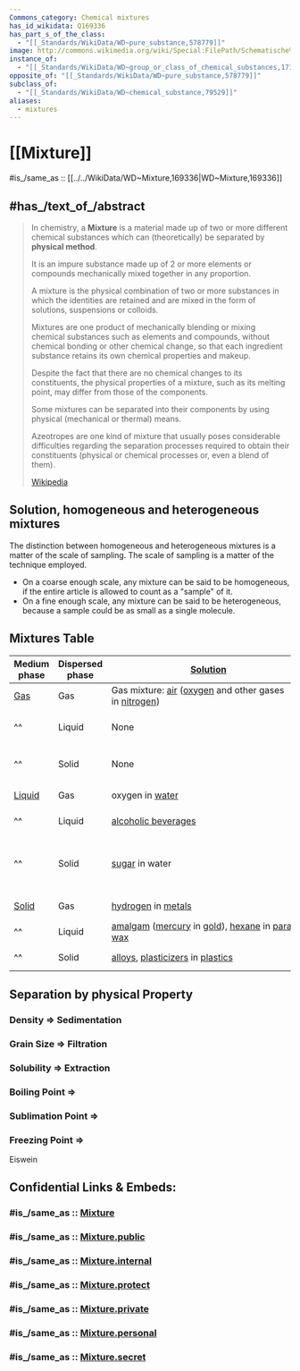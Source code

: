 ```yaml
---
Commons_category: Chemical mixtures
has_id_wikidata: Q169336
has_part_s_of_the_class:
  - "[[_Standards/WikiData/WD~pure_substance,578779]]"
image: http://commons.wikimedia.org/wiki/Special:FilePath/Schematische%20Einteilung%20der%20Stoffe.svg
instance_of:
  - "[[_Standards/WikiData/WD~group_or_class_of_chemical_substances,17339814]]"
opposite_of: "[[_Standards/WikiData/WD~pure_substance,578779]]"
subclass_of:
  - "[[_Standards/WikiData/WD~chemical_substance,79529]]"
aliases:
  - mixtures
---
```


# [[Mixture]] 

#is_/same_as :: [[../../WikiData/WD~Mixture,169336|WD~Mixture,169336]] 

## #has_/text_of_/abstract 

> In chemistry, a **Mixture** is a material made up of two or more different chemical substances 
> which can (theoretically) be separated by **physical method**. 
> 
> It is an impure substance made up of 2 or more elements or compounds 
> mechanically mixed together in any proportion. 
> 
> A mixture is the physical combination of two or more substances in which the identities are retained 
> and are mixed in the form of solutions, suspensions or colloids.
>
> Mixtures are one product of mechanically blending or mixing chemical substances 
> such as elements and compounds, without chemical bonding or other chemical change, 
> so that each ingredient substance retains its own chemical properties and makeup. 
> 
> Despite the fact that there are no chemical changes to its constituents, 
> the physical properties of a mixture, such as its melting point, may differ from those of the components. 
> 
> Some mixtures can be separated into their components by using physical (mechanical or thermal) means. 
> 
> Azeotropes are one kind of mixture that usually poses considerable difficulties 
> regarding the separation processes required to obtain their constituents 
> (physical or chemical processes or, even a blend of them).
>
> [Wikipedia](https://en.wikipedia.org/wiki/Mixture)


## Solution, homogeneous and heterogeneous mixtures 

The distinction between homogeneous and heterogeneous mixtures is a matter of the scale of sampling. 
The scale of sampling is a matter of the technique employed. 
- On a coarse enough scale, any mixture can be said to be homogeneous, 
  if the entire article is allowed to count as a "sample" of it. 
- On a fine enough scale, any mixture can be said to be heterogeneous, 
  because a sample could be as small as a single molecule.

## Mixtures Table 

| Medium phase                                            | Dispersed phase | [Solution](https://en.wikipedia.org/wiki/Solution_\(chemistry\) "Solution (chemistry)")                                                                                                                                                                                                                                                                            | Colloid (homogeneous)                                                                                                                                                                                                                                                                   | Suspension (heterogeneous)                                                                                                                                                                                                                                                                                          |
| ------------------------------------------------------- | --------------- | ------------------------------------------------------------------------------------------------------------------------------------------------------------------------------------------------------------------------------------------------------------------------------------------------------------------------------------------------------------------ | --------------------------------------------------------------------------------------------------------------------------------------------------------------------------------------------------------------------------------------------------------------------------------------- | ------------------------------------------------------------------------------------------------------------------------------------------------------------------------------------------------------------------------------------------------------------------------------------------------------------------- |
| [Gas](https://en.wikipedia.org/wiki/Gas "Gas")          | Gas             | Gas mixture: [air](https://en.wikipedia.org/wiki/Air "Air") ([oxygen](https://en.wikipedia.org/wiki/Oxygen "Oxygen") and other gases in [nitrogen](https://en.wikipedia.org/wiki/Nitrogen "Nitrogen"))                                                                                                                                                             | None                                                                                                                                                                                                                                                                                    | None                                                                                                                                                                                                                                                                                                                |
| ^^                                                      | Liquid          | None                                                                                                                                                                                                                                                                                                                                                               | Liquid [aerosol](https://en.wikipedia.org/wiki/Aerosol "Aerosol"):<br>tps://en.wikipedia.org/wiki/Mist "Mist"), [vapor](https://en.wikipedia.org/wiki/Vapor "Vapor"), [hair sprays](https://en.wikipedia.org/wiki/Hair_spray "Hair spray")                                              | Spray                                                                                                                                                                                                                                                                                                               |
| ^^                                                      | Solid           | None                                                                                                                                                                                                                                                                                                                                                               | Solid aerosol:  <br>[smoke](https://en.wikipedia.org/wiki/Smoke "Smoke"), [ice cloud](https://en.wikipedia.org/wiki/Ice_cloud "Ice cloud"), air [particulates](https://en.wikipedia.org/wiki/Particulate "Particulate")                                                                 | [Dust](https://en.wikipedia.org/wiki/Dust "Dust")                                                                                                                                                                                                                                                                   |
| [Liquid](https://en.wikipedia.org/wiki/Liquid "Liquid") | Gas             | oxygen in [water](https://en.wikipedia.org/wiki/Water "Water")                                                                                                                                                                                                                                                                                                     | Liquid [foam](https://en.wikipedia.org/wiki/Foam "Foam"):  <br>[whipped cream](https://en.wikipedia.org/wiki/Whipped_cream "Whipped cream"), [shaving cream](https://en.wikipedia.org/wiki/Shaving_cream "Shaving cream")                                                               | [Sea foam](https://en.wikipedia.org/wiki/Sea_foam "Sea foam"), [beer head](https://en.wikipedia.org/wiki/Beer_head "Beer head")                                                                                                                                                                                     |
| ^^                                                      | Liquid          | [alcoholic beverages](https://en.wikipedia.org/wiki/Alcoholic_beverage "Alcoholic beverage")                                                                                                                                                                                                                                                                       | [Emulsion](https://en.wikipedia.org/wiki/Emulsion "Emulsion"):  <br>[milk](https://en.wikipedia.org/wiki/Milk "Milk"), [mayonnaise](https://en.wikipedia.org/wiki/Mayonnaise "Mayonnaise"), [hand cream](https://en.wikipedia.org/wiki/Hand_cream "Hand cream")                         | [Vinaigrette](https://en.wikipedia.org/wiki/Vinaigrette "Vinaigrette")                                                                                                                                                                                                                                              |
| ^^                                                      | Solid           | [sugar](https://en.wikipedia.org/wiki/Sugar "Sugar") in water                                                                                                                                                                                                                                                                                                      | Liquid [sol](https://en.wikipedia.org/wiki/Sol_\(colloid\) "Sol (colloid)"):  <br>[pigmented](https://en.wikipedia.org/wiki/Pigment "Pigment") [ink](https://en.wikipedia.org/wiki/Ink "Ink"), [blood](https://en.wikipedia.org/wiki/Blood "Blood")                                     | [Suspension](https://en.wikipedia.org/wiki/Suspension_\(chemistry\) "Suspension (chemistry)"):  <br>[mud](https://en.wikipedia.org/wiki/Mud "Mud") ([soil](https://en.wikipedia.org/wiki/Soil "Soil") particles suspended in water), [chalk](https://en.wikipedia.org/wiki/Chalk "Chalk") powder suspended in water |
| [Solid](https://en.wikipedia.org/wiki/Solid "Solid")    | Gas             | [hydrogen](https://en.wikipedia.org/wiki/Hydrogen "Hydrogen") in [metals](https://en.wikipedia.org/wiki/Metal "Metal")                                                                                                                                                                                                                                             | Solid foam:  <br>[aerogel](https://en.wikipedia.org/wiki/Aerogel "Aerogel"), [styrofoam](https://en.wikipedia.org/wiki/Styrofoam "Styrofoam"), [pumice](https://en.wikipedia.org/wiki/Pumice "Pumice")                                                                                  | Foam:  <br>dry [sponge](https://en.wikipedia.org/wiki/Sponge "Sponge")                                                                                                                                                                                                                                              |
| ^^                                                      | Liquid          | [amalgam](https://en.wikipedia.org/wiki/Amalgam_\(chemistry\) "Amalgam (chemistry)") ([mercury](https://en.wikipedia.org/wiki/Mercury_\(element\) "Mercury (element)") in [gold](https://en.wikipedia.org/wiki/Gold "Gold")), [hexane](https://en.wikipedia.org/wiki/Hexane "Hexane") in [paraffin wax](https://en.wikipedia.org/wiki/Paraffin_wax "Paraffin wax") | [Gel](https://en.wikipedia.org/wiki/Gel "Gel"):  <br>[agar](https://en.wikipedia.org/wiki/Agar "Agar"), [gelatin](https://en.wikipedia.org/wiki/Gelatin "Gelatin"), [silicagel](https://en.wikipedia.org/wiki/Silicagel "Silicagel"), [opal](https://en.wikipedia.org/wiki/Opal "Opal") | Wet sponge                                                                                                                                                                                                                                                                                                          |
| ^^                                                      | Solid           | [alloys](https://en.wikipedia.org/wiki/Alloy "Alloy"), [plasticizers](https://en.wikipedia.org/wiki/Plasticizer "Plasticizer") in [plastics](https://en.wikipedia.org/wiki/Plastic "Plastic")                                                                                                                                                                      | Solid sol:  <br>[cranberry glass](https://en.wikipedia.org/wiki/Cranberry_glass "Cranberry glass")                                                                                                                                                                                      | [Clay](https://en.wikipedia.org/wiki/Clay "Clay"), [silt](https://en.wikipedia.org/wiki/Silt "Silt"), [sand](https://en.wikipedia.org/wiki/Sand "Sand"), [gravel](https://en.wikipedia.org/wiki/Gravel "Gravel"), [granite](https://en.wikipedia.org/wiki/Granite "Granite")                                        |

## Separation by physical Property 

### Density => Sedimentation 

### Grain Size => Filtration 

### Solubility => Extraction 

### Boiling Point => 

### Sublimation Point => 

### Freezing Point => 

Eiswein 


## Confidential Links & Embeds: 

### #is_/same_as :: [Mixture](/_Standards/Chemistry/Substance/Mixture.md) 

### #is_/same_as :: [Mixture.public](/_public/Chemistry/Substance/Mixture.public.md) 

### #is_/same_as :: [Mixture.internal](/_internal/Chemistry/Substance/Mixture.internal.md) 

### #is_/same_as :: [Mixture.protect](/_protect/Chemistry/Substance/Mixture.protect.md) 

### #is_/same_as :: [Mixture.private](/_private/Chemistry/Substance/Mixture.private.md) 

### #is_/same_as :: [Mixture.personal](/_personal/Chemistry/Substance/Mixture.personal.md) 

### #is_/same_as :: [Mixture.secret](/_secret/Chemistry/Substance/Mixture.secret.md)

